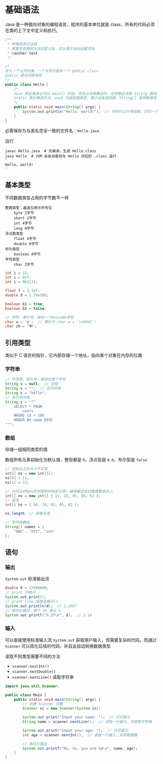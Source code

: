 # 基础语法

Java 是一种面向对象的编程语言，程序的基本单位就是 class，所有的代码必须在类的上下文中定义和执行。

```java
/**
 * 特殊的多行注释
 * 需要写在类和方法的定义处，可以用于自动创建文档
 * @auther test
 */

/* 
定义一个公开的类，一个文件只能有一个 public class
public 是访问修饰符
*/
public class Hello {
    /*
    Java 规定程序必须从 main() 开始，而且必须是静态的，且参数必须是 String 数组
    static 表示静态方法，void 为返回值类型，表示没有返回值，String[] 是参数类型
    */
    public static void main(String[] args) {
        System.out.println("Hello, world!");  // 代码行以分号结尾，打印一个字符串到屏幕上
    }
}
```

必需保存为与类名完全一致的文件名：`Hello.java`

运行

```shell
javac Hello.java  # 先编译，生成 Hello.class
java Hello  # JVM 会自动查找与 Hello 对应的 .class 运行
'
Hello, world!
'
```

## 基本类型

不同数据类型占用的字节数不一样

```text
整数类型：最高位表示符号位
    byte 1字节
    short 2字节
    int 4字节
    long 8字节
浮点数类型
    float 4字节
    double 8字节
布尔类型
    boolean 4字节
字符类型
    char 2字节
```

```java
int i = 15;
int i = 0xf;
int i = 0b1111;

float f = 3.14f;
double d = 1.79e308;

boolean b1 = true;
boolean b2 = false;

// 字符，单引号，保存一个Unicode字符
char a = 'A';  // 等价于 char a = '\u0041';
char zh = '中';
```

## 引用类型

类似于 C 语言的指针，它内部存储一个地址，指向某个对象在内存的位置

### 字符串

```java
// 字符串，双引号，保存任意个字符
String s = null;  // 空值
String s = "";  // 空字符串
String s = "hello";
// 多行字符串
String s = """
    SELECT * FROM
        users
    WHERE id > 100
    ORDER BY name DESC
""";
```

### 数组

存储一组相同类型的值

数组所有元素初始化为默认值，整型都是 `0`，浮点型是 `0.0`，布尔型是 `false`

```java
// 初始化之后大小不可变
int[] ns = new int[5];
ns[0] = 11;
ns[1] = 22;

// 也可以初始化的时候同时指定元素，编译器会自动推算数组大小
int[] ns = new int[] { 11, 22, 91, 85, 62 };
// 简写
int[] ns = { 68, 79, 91, 85, 62 };

ns.length  // 获取长度
```

```java
// 字符串数组
String[] names = {
    "ABC", "XYZ", "zoo"
};
```

## 语句

### 输出

`System.out` 标准输出流

```java
double d = 12900000;
// print 不换行
System.out.print();
// print line 结尾会换行\n
System.out.println(d);  // 1.29E7
// 格式化输出，两个 %% 表示 %
System.out.printf("%.2f\n", d);  // 3.14
```

### 输入

可以直接使用标准输入流 `System.out` 获取用户输入，但需要复杂的代码，而通过 `Scanner` 可以简化后续的代码，并且会自动转换数据类型

读取不同类型需要不同的方法

- `scanner.nextInt()`
- `scanner.nextDouble()`
- `scanner.nextLine()` 读取字符串

```java
import java.util.Scanner;

public class Main {
    public static void main(String[] args) {
        // 创建 Scanner 对象
        Scanner sc = new Scanner(System.in);

        System.out.print("Input your name: ");  // 打印提示
        String name = scanner.nextLine();  // 读取一行输入，并获取字符串

        System.out.print("Input your age: ");  // 打印提示
        int age = scanner.nextInt();  // 读取一行输入，并获取整数

        // 格式化输出
        System.out.printf("Hi, %s, you are %d\n", name, age);
    }
}
```

